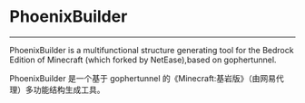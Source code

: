 # PhoenixBuilder

---

PhoenixBuilder is a multifunctional structure generating tool for the Bedrock Edition of Minecraft (which forked by NetEase),based on gophertunnel.

PhoenixBuilder 是一个基于 gophertunnel 的《Minecraft:基岩版》（由网易代理）多功能结构生成工具。
